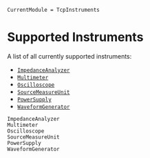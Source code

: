 ```@meta
CurrentModule = TcpInstruments
```

# Supported Instruments
A list of all currently supported instruments:
- [`ImpedanceAnalyzer`](@ref)
- [`Multimeter`](@ref)
- [`Oscilloscope`](@ref)
- [`SourceMeasureUnit`](@ref)
- [`PowerSupply`](@ref)
- [`WaveformGenerator`](@ref)

```@docs
ImpedanceAnalyzer
Multimeter
Oscilloscope
SourceMeasureUnit
PowerSupply
WaveformGenerator
```
